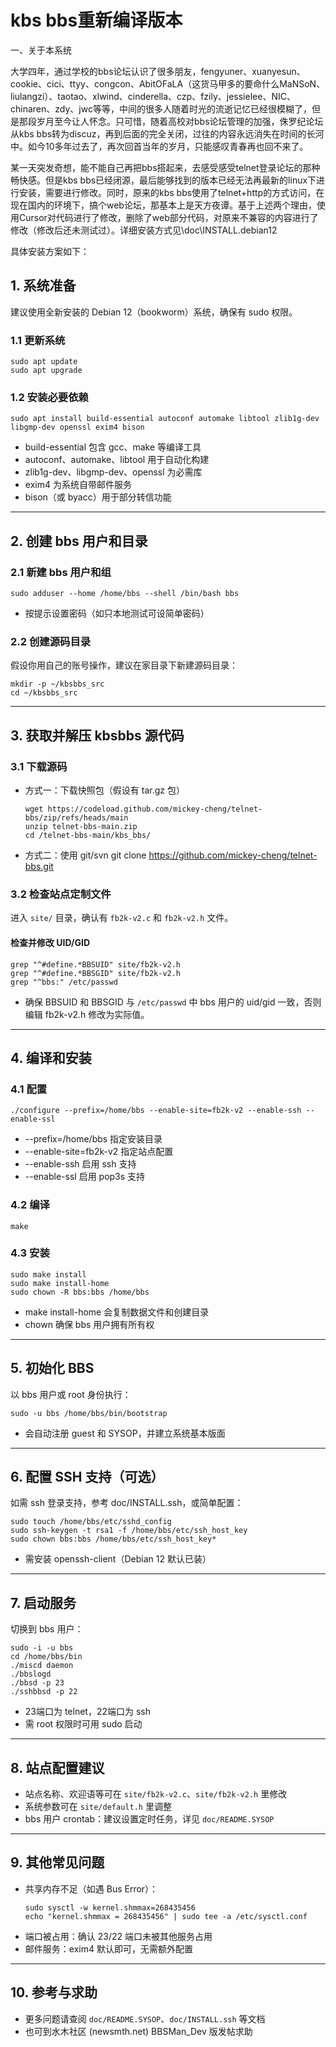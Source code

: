 # kbs bbs重新编译版本

一、关于本系统

大学四年，通过学校的bbs论坛认识了很多朋友，fengyuner、xuanyesun、cookie、cici、ttyy、congcon、AbitOFaLA（这货马甲多的要命什么MaNSoN、liulangzi）、taotao、xlwind、cinderella、czp、fzily、jessielee、NIC、chinaren、zdy、jwc等等，中间的很多人随着时光的流逝记忆已经很模糊了，但是那段岁月至今让人怀念。只可惜，随着高校对bbs论坛管理的加强，侏罗纪论坛从kbs bbs转为discuz，再到后面的完全关闭，过往的内容永远消失在时间的长河中。如今10多年过去了，再次回首当年的岁月，只能感叹青春再也回不来了。

某一天突发奇想，能不能自己再把bbs搭起来，去感受感受telnet登录论坛的那种畅快感。但是kbs bbs已经闭源，最后能够找到的版本已经无法再最新的linux下进行安装，需要进行修改。同时，原来的kbs bbs使用了telnet+http的方式访问，在现在国内的环境下，搞个web论坛，那基本上是天方夜谭。基于上述两个理由，使用Cursor对代码进行了修改，删除了web部分代码，对原来不兼容的内容进行了修改（修改后还未测试过）。详细安装方式见\doc\INSTALL.debian12

具体安装方案如下：

## 1. 系统准备

建议使用全新安装的 Debian 12（bookworm）系统，确保有 sudo 权限。

### 1.1 更新系统

```
sudo apt update
sudo apt upgrade
```

### 1.2 安装必要依赖

```
sudo apt install build-essential autoconf automake libtool zlib1g-dev libgmp-dev openssl exim4 bison
```

- build-essential 包含 gcc、make 等编译工具
- autoconf、automake、libtool 用于自动化构建
- zlib1g-dev、libgmp-dev、openssl 为必需库
- exim4 为系统自带邮件服务
- bison（或 byacc）用于部分转信功能

---

## 2. 创建 bbs 用户和目录

### 2.1 新建 bbs 用户和组

```
sudo adduser --home /home/bbs --shell /bin/bash bbs
```

- 按提示设置密码（如只本地测试可设简单密码）

### 2.2 创建源码目录

假设你用自己的账号操作，建议在家目录下新建源码目录：

```
mkdir -p ~/kbsbbs_src
cd ~/kbsbbs_src
```

---

## 3. 获取并解压 kbsbbs 源代码

### 3.1 下载源码

- 方式一：下载快照包（假设有 tar.gz 包）
  ```
  wget https://codeload.github.com/mickey-cheng/telnet-bbs/zip/refs/heads/main
  unzip telnet-bbs-main.zip
  cd /telnet-bbs-main/kbs_bbs/
  ```
- 方式二：使用 git/svn
  git clone https://github.com/mickey-cheng/telnet-bbs.git

### 3.2 检查站点定制文件

进入 `site/` 目录，确认有 `fb2k-v2.c` 和 `fb2k-v2.h` 文件。

#### 检查并修改 UID/GID

```
grep "^#define.*BBSUID" site/fb2k-v2.h
grep "^#define.*BBSGID" site/fb2k-v2.h
grep "^bbs:" /etc/passwd
```

- 确保 BBSUID 和 BBSGID 与 `/etc/passwd` 中 bbs 用户的 uid/gid 一致，否则编辑 fb2k-v2.h 修改为实际值。

---

## 4. 编译和安装

### 4.1 配置

```
./configure --prefix=/home/bbs --enable-site=fb2k-v2 --enable-ssh --enable-ssl
```

- --prefix=/home/bbs 指定安装目录
- --enable-site=fb2k-v2 指定站点配置
- --enable-ssh 启用 ssh 支持
- --enable-ssl 启用 pop3s 支持

### 4.2 编译

```
make
```

### 4.3 安装

```
sudo make install
sudo make install-home
sudo chown -R bbs:bbs /home/bbs
```

- make install-home 会复制数据文件和创建目录
- chown 确保 bbs 用户拥有所有权

---

## 5. 初始化 BBS

以 bbs 用户或 root 身份执行：

```
sudo -u bbs /home/bbs/bin/bootstrap
```

- 会自动注册 guest 和 SYSOP，并建立系统基本版面

---

## 6. 配置 SSH 支持（可选）

如需 ssh 登录支持，参考 doc/INSTALL.ssh，或简单配置：

```
sudo touch /home/bbs/etc/sshd_config
sudo ssh-keygen -t rsa1 -f /home/bbs/etc/ssh_host_key
sudo chown bbs:bbs /home/bbs/etc/ssh_host_key*
```

- 需安装 openssh-client（Debian 12 默认已装）

---

## 7. 启动服务

切换到 bbs 用户：

```
sudo -i -u bbs
cd /home/bbs/bin
./miscd daemon
./bbslogd
./bbsd -p 23
./sshbbsd -p 22
```

- 23端口为 telnet，22端口为 ssh
- 需 root 权限时可用 sudo 启动

---

## 8. 站点配置建议

- 站点名称、欢迎语等可在 `site/fb2k-v2.c`、`site/fb2k-v2.h` 里修改
- 系统参数可在 `site/default.h` 里调整
- bbs 用户 crontab：建议设置定时任务，详见 `doc/README.SYSOP`

---

## 9. 其他常见问题

- 共享内存不足（如遇 Bus Error）：
  ```
  sudo sysctl -w kernel.shmmax=268435456
  echo "kernel.shmmax = 268435456" | sudo tee -a /etc/sysctl.conf
  ```
- 端口被占用：确认 23/22 端口未被其他服务占用
- 邮件服务：exim4 默认即可，无需额外配置

---

## 10. 参考与求助

- 更多问题请查阅 `doc/README.SYSOP`、`doc/INSTALL.ssh` 等文档
- 也可到水木社区 (newsmth.net) BBSMan_Dev 版发帖求助
